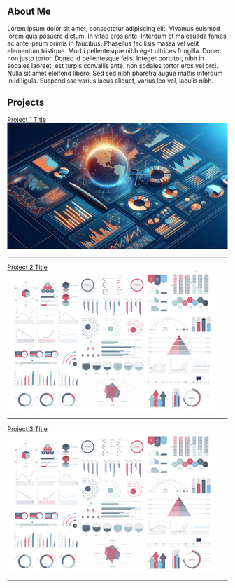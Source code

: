 ## About Me

Lorem ipsum dolor sit amet, consectetur adipiscing elit. Vivamus euismod lorem quis posuere dictum. In vitae eros ante. Interdum et malesuada fames ac ante ipsum primis in faucibus. Phasellus facilisis massa vel velit elementum tristique. Morbi pellentesque nibh eget ultrices fringilla. Donec non justo tortor. Donec id pellentesque felis. Integer porttitor, nibh in sodales laoreet, est turpis convallis ante, non sodales tortor eros vel orci. Nulla sit amet eleifend libero. Sed sed nibh pharetra augue mattis interdum in id ligula. Suspendisse varius lacus aliquet, varius leo vel, iaculis nibh.

## Projects

[Project 1 Title](sample_page)
<img src="images/thumb1.png?raw=true"/>

---
[Project 2 Title](/pdf/sample_presentation.pdf)
<img src="images/dummy_thumbnail.jpg?raw=true"/>

---
[Project 3 Title](http://example.com/)
<img src="images/dummy_thumbnail.jpg?raw=true"/>

---

